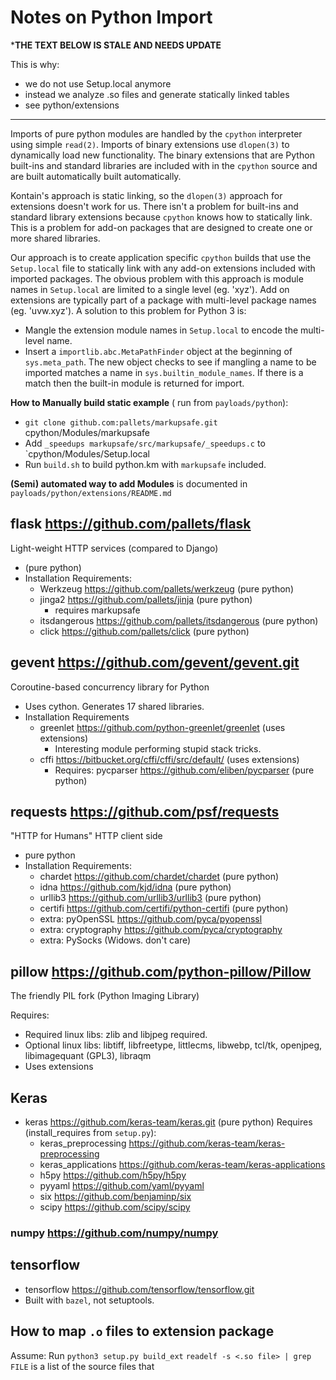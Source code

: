 # Notes on Python Import


***THE TEXT BELOW IS STALE AND NEEDS UPDATE**

This is why:

* we do not use Setup.local anymore
* instead we  analyze .so files and generate statically linked tables
* see python/extensions

-----


Imports of pure python modules are handled by the `cpython` interpreter using simple `read(2)`. Imports of binary extensions use `dlopen(3)` to dynamically load new functionality. The binary extensions that are Python built-ins and standard libraries are included with in the `cpython` source and are built automatically built automatically.

Kontain's approach is static linking, so the `dlopen(3)` approach for extensions doesn't work for us. There isn't a problem for built-ins and standard library extensions because `cpython` knows how to statically link. This is a problem for add-on packages that are designed to create one or more shared libraries.

Our approach is to create application specific `cpython` builds that use the `Setup.local` file to statically link with any add-on extensions included with imported packages. The obvious problem with this approach is module names in `Setup.local` are limited to a single level (eg. 'xyz'). Add on extensions are typically part of a package with multi-level package names (eg. 'uvw.xyz'). A solution to this problem for Python 3 is:

* Mangle the extension module names in `Setup.local` to encode the multi-level name.
* Insert a `importlib.abc.MetaPathFinder` object at the beginning of `sys.meta_path`. The new object checks to see if mangling a name to be imported matches a name in `sys.builtin_module_names`. If there is a match then the built-in module is returned for import.

**How to Manually build static example** ( run from `payloads/python`):

* `git clone github.com:pallets/markupsafe.git` cpython/Modules/markupsafe
* Add `_speedups markupsafe/src/markupsafe/_speedups.c` to `cpython/Modules/Setup.local
* Run `build.sh` to build python.km with `markupsafe` included.

**(Semi) automated way to add Modules** is documented in `payloads/python/extensions/README.md`

## flask https://github.com/pallets/flask

Light-weight HTTP services (compared to Django)

* (pure python)
* Installation Requirements:
  * Werkzeug https://github.com/pallets/werkzeug (pure python)
  * jinga2 https://github.com/pallets/jinja  (pure python)
    * requires markupsafe
  * itsdangerous https://github.com/pallets/itsdangerous (pure python)
  * click https://github.com/pallets/click (pure python)

## gevent https://github.com/gevent/gevent.git

Coroutine-based concurrency library for Python

* Uses cython. Generates 17 shared libraries.
* Installation Requirements
  * greenlet https://github.com/python-greenlet/greenlet  (uses extensions)
    * Interesting module performing stupid stack tricks.
  * cffi https://bitbucket.org/cffi/cffi/src/default/ (uses extensions)
    * Requires: pycparser https://github.com/eliben/pycparser (pure python)

## requests https://github.com/psf/requests

"HTTP for Humans" HTTP client side

* pure python
* Installation Requirements:
  * chardet https://github.com/chardet/chardet (pure python)
  * idna https://github.com/kjd/idna (pure python)
  * urllib3 https://github.com/urllib3/urllib3 (pure python)
  * certifi https://github.com/certifi/python-certifi (pure python)
  * extra: pyOpenSSL https://github.com/pyca/pyopenssl
  * extra: cryptography https://github.com/pyca/cryptography
  * extra: PySocks (Widows. don't care)

## pillow https://github.com/python-pillow/Pillow

The friendly PIL fork (Python Imaging Library)

Requires:

* Required linux libs: zlib and libjpeg required.
* Optional linux libs: libtiff, libfreetype, littlecms, libwebp, tcl/tk, openjpeg, libimagequant (GPL3), libraqm
* Uses extensions

## Keras
* keras https://github.com/keras-team/keras.git (pure python)
Requires (install_requires from `setup.py`):
  * keras_preprocessing https://github.com/keras-team/keras-preprocessing
  * keras_applications  https://github.com/keras-team/keras-applications
  * h5py https://github.com/h5py/h5py
  * pyyaml https://github.com/yaml/pyyaml
  * six https://github.com/benjaminp/six
  * scipy https://github.com/scipy/scipy

### numpy https://github.com/numpy/numpy


## tensorflow
* tensorflow https://github.com/tensorflow/tensorflow.git
* Built with `bazel`, not setuptools.

## How to map `.o` files to extension package
Assume: Run `python3 setup.py build_ext`
`readelf -s <.so file> | grep FILE` is a list of the source files that
